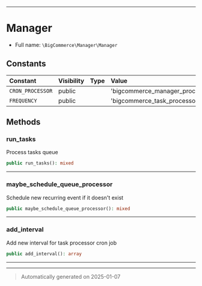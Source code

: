 ***

# Manager





* Full name: `\BigCommerce\Manager\Manager`


## Constants

| Constant | Visibility | Type | Value |
|:---------|:-----------|:-----|:------|
|`CRON_PROCESSOR`|public| |&#039;bigcommerce_manager_processor&#039;|
|`FREQUENCY`|public| |&#039;bigcommerce_task_processor_frequency&#039;|


## Methods


### run_tasks

Process tasks queue

```php
public run_tasks(): mixed
```












***

### maybe_schedule_queue_processor

Schedule new recurring event if it doesn't exist

```php
public maybe_schedule_queue_processor(): mixed
```












***

### add_interval

Add new interval for task processor cron job

```php
public add_interval(): array
```












***


***
> Automatically generated on 2025-01-07
